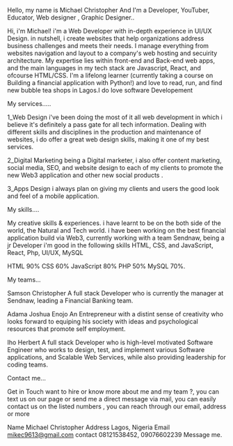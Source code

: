 
Hello, my name is
Michael Christopher
And I'm a Developer, YouTuber, Educator, Web designer , Graphic Designer..

Hi, i'm Michael! i'm a Web Developer with in-depth experience in UI/UX Design. in nutshell, i create websites that help organizations address business challenges and meets their needs. I manage everything from websites navigation and layout to a company's web hosting and secuirity architecture. My expertise lies within front-end and Back-end web apps, and the main languages in my tech stack are Javascript, React, and ofcourse HTML/CSS. I'm a lifelong learner (currently taking a course on Building a financial application with Python!) and love to read, run, and find new bubble tea shops in Lagos.I do love software Developement

My services.....

1_Web Design
i've been doing the most of it all web development in which i believe it's definitely a pass gate for all tech information. Dealing with different skills and disciplines in the production and maintenance of websites, i do offer a great web design skills, making it one of my best services.

2_Digital Marketing
being a Digital marketer, i also offer content marketing, social media, SEO, and website design to each of my clients to promote the new Web3 application and other new social products .

3_Apps Design
i always plan on giving my clients and users the good look and feel of a mobile application.

My skills....

My creative skills & experiences.
i have learnt to be on the both side of the world, the Natural and Tech world. i have been working on the best financial application build via Web3, currently working with a team Sendnaw, being a jr Developer i'm good in the following skills HTML, CSS, and JavaScript, React, Php, UI/UX, MySQL

HTML
90%
CSS
60%
JavaScript
80%
PHP
50%
MySQL
70%.


My teams... 

Samson Christopher
A full stack Developer who is currently the manager at Sendnaw, leading a Financial Banking team.


Adama Joshua Enojo
An Entrepreneur with a distint sense of creativity who looks forward to equiping his society with ideas and psychological resources that promote self employment.


Iho Herbert
A full stack Developer who is high-level motivated Software Engineer who works to design, test, and implement various Software applications, and Scalable Web Services, while also providing leadership for coding teams.



Contact me...

Get in Touch
want to hire or know more about me and my team ?, you can text us on our page or send me a direct message via mail, you can easily contact us on the listed numbers , you can reach through our email, address or more

Name
Michael Christopher
Address
Lagos, Nigeria
Email
mikec9613@gmail.com
contact
08121538452, 09076602239
Message me. 
